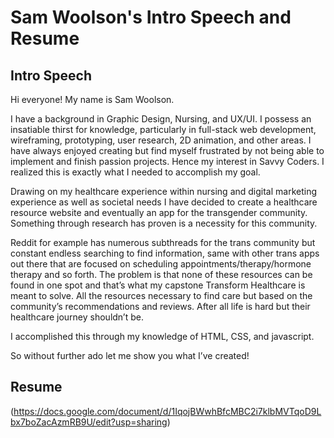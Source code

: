 # Sam Woolson's Intro Speech and Resume

## Intro Speech
Hi everyone! My name is Sam Woolson.

I have a background in Graphic Design, Nursing, and UX/UI.  I possess an insatiable thirst for knowledge, particularly in full-stack web development, wireframing, prototyping, user research, 2D animation, and other areas. I have always enjoyed creating but find myself frustrated by not being able to implement and finish passion projects. Hence my interest in Savvy Coders. I realized this is exactly what I needed to accomplish my goal.

Drawing on my healthcare experience within nursing and digital marketing experience as well as societal needs I have decided to create a healthcare resource website and eventually an app for the transgender community. Something through research has proven is a necessity for this community.

Reddit for example has numerous subthreads for the trans community but constant endless searching to find information, same with other trans apps out there that are focused on scheduling appointments/therapy/hormone therapy and so forth. The problem is that none of these resources can be found in one spot and that’s what my capstone Transform Healthcare is meant to solve. All the resources necessary to find care but based on the community’s recommendations and reviews. After all life is hard but their healthcare journey shouldn’t be.

I accomplished this through my knowledge of HTML, CSS, and javascript.

So without further ado let me show you what I’ve created!

## Resume
(https://docs.google.com/document/d/1IqojBWwhBfcMBC2i7klbMVTqoD9Lbx7boZacAzmRB9U/edit?usp=sharing)
